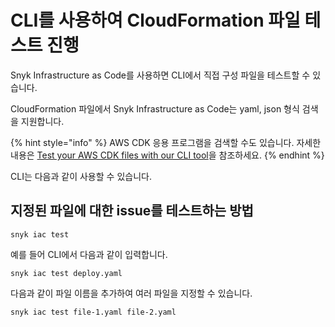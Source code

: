 # CLI를 사용하여 CloudFormation 파일 테스트 진행

Snyk Infrastructure as Code를 사용하면 CLI에서 직접 구성 파일을 테스트할 수 있습니다.

CloudFormation 파일에서 Snyk Infrastructure as Code는 yaml, json 형식 검색을 지원합니다.

{% hint style="info" %}
AWS CDK 응용 프로그램을 검색할 수도 있습니다. 자세한 내용은 [Test your AWS CDK files with our CLI tool](https://docs.snyk.io/snyk-infrastructure-as-code/snyk-cli-for-infrastructure-as-code/test-your-aws-cdk-files-with-our-cli-tool)을 참조하세요.
{% endhint %}

CLI는 다음과 같이 사용할 수 있습니다.

## 지정된 파일에 대한 issue를 테스트하는 방법

```
snyk iac test
```

예를 들어 CLI에서 다음과 같이 입력합니다.

```
snyk iac test deploy.yaml
```

다음과 같이 파일 이름을 추가하여 여러 파일을 지정할 수 있습니다.

```
snyk iac test file-1.yaml file-2.yaml
```

